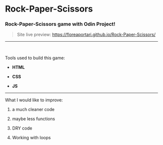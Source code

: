 # Rock-Paper-Scissors

### Rock-Paper-Scissors game with Odin Project!

> Site live preview: https://floreaportari.github.io/Rock-Paper-Scissors/

---

<br/>

Tools used to build this game:

- **HTML**

- **CSS**

- **JS**

---

What I would like to improve:

1. a much cleaner code

2. maybe less functions

3. DRY code

4. Working with loops
